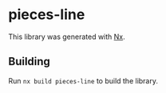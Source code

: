 # pieces-line

This library was generated with [Nx](https://nx.dev).

## Building

Run `nx build pieces-line` to build the library.
